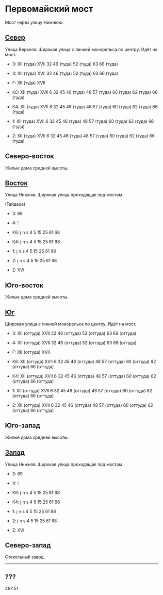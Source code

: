 # Первомайский мост

Мост через улицу Нижнюю.

## [Север](./10500075.md)

Улица Верхняя.
Широкая улица с линией монорельса по центру.
Идёт на мост.

* 3:    XII (туда)  XVII    32  46 (туда) 52 (туда) 63  66 (туда)
* 4:    XII (туда)  XVII    32  46 (туда) 52 (туда) 63  66 (туда)
* F:    XII (туда)  XVII

* K6:   XII (туда)  XVII
        6   32  45  46 (туда)   48  57 (туда)   60 (туда)   62 (туда)   66 (туда)
* K4:   XII (туда)  XVII
        6   32  45  46 (туда)   48  57 (туда)   60 (туда)   62 (туда)   66 (туда)
* 1:    XII (туда)  XVII
        6   32  45  46 (туда)   48  57 (туда)   60 (туда)   62 (туда)   66 (туда)
* 2:    XII (туда)  XVII
        6   32  45  46 (туда)   48  57 (туда)   60 (туда)   62 (туда)   66 (туда)

## Северо-восток

Жилые дома средней высоты.

## [Восток](./10510092.md)

Улица Нижняя.
Широкая улица проходящая под мостом.

(Гайдара)

* 3:    69
* 4:    !

* K6:   j   n   s
        4   5   15  25  61  68
* K4:   j   n   s
        4   5   15  25  61  68
* 1:    j   n   s
        4   5   15  25  61  68
* 2:    j   n   s
        4   5   15  25  61  68

* Z:    XVI

## Юго-восток

Жилые дома средней высоты.

## [Юг](./500085.md)

Широкая улица с линией монорельса по центру.
Идёт на мост.

* 3:    XII (оттуда)    XVII    32  46 (оттуда) 52 (оттуда) 63  66 (оттуда)
* 4:    XII (оттуда)    XVII    32  46 (оттуда) 52 (оттуда) 63  66 (оттуда)
* F:    XII (оттуда)    XVII

* K6:   XII (оттуда)    XVII
        6   32  45  46 (оттуда) 48  57 (оттуда) 60 (оттуда) 62 (оттуда) 66 (оттуда)
* K4:   XII (оттуда)    XVII
        6   32  45  46 (оттуда) 48  57 (оттуда) 60 (оттуда) 62 (оттуда) 66 (оттуда)
* 1:    XII (оттуда)    XVII
        6   32  45  46 (оттуда) 48  57 (оттуда) 60 (оттуда) 62 (оттуда) 66 (оттуда)
* 2:    XII (оттуда)    XVII
        6   32  45  46 (оттуда) 48  57 (оттуда) 60 (оттуда) 62 (оттуда) 66 (оттуда)

## Юго-запад

Жилые дома средней высоты.

## [Запад](./10495092.md)

Улица Нижняя.
Широкая улица проходящая под мостом.

* 3:    69
* 4:    !

* K6:   j   n   s
        4   5   15  25  61  68
* K4:   j   n   s
        4   5   15  25  61  68
* 1:    j   n   s
        4   5   15  25  61  68
* 2:    j   n   s
        4   5   15  25  61  68

* Z:    XVI

## Северо-запад

Стекольный завод.

----

## ???

48? 51
